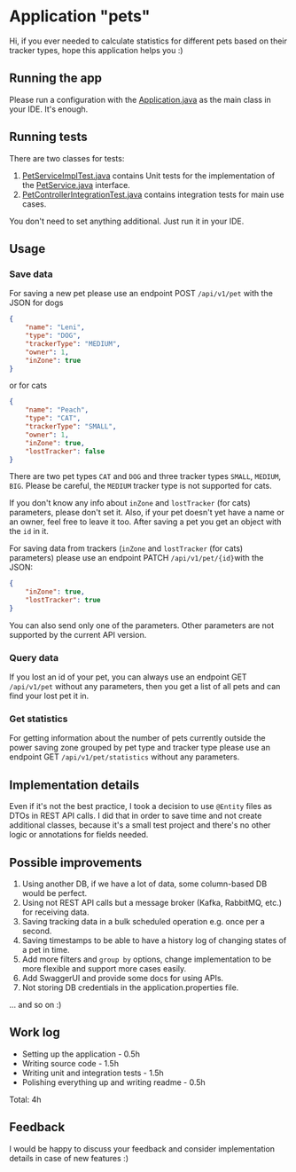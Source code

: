 # Application "pets"
Hi, if you ever needed to calculate statistics for different pets based on their tracker types, hope 
this application helps you :)

## Running the app
Please run a configuration with the [Application.java](src%2Fmain%2Fjava%2Fcom%2Ftractive%2Fpets%2FApplication.java) 
as the main class in your IDE. It's enough.

## Running tests
There are two classes for tests:
1. [PetServiceImplTest.java](src%2Ftest%2Fjava%2Fcom%2Ftractive%2Fpets%2Fservice%2Fimpl%2FPetServiceImplTest.java)
contains Unit tests for the implementation of the 
[PetService.java](src%2Fmain%2Fjava%2Fcom%2Ftractive%2Fpets%2Fservice%2FPetService.java) interface.
2. [PetControllerIntegrationTest.java](src%2Ftest%2Fjava%2Fcom%2Ftractive%2Fpets%2Fservice%2Fimpl%2FPetControllerIntegrationTest.java)
contains integration tests for main use cases.

You don't need to set anything additional. Just run it in your IDE.

## Usage

### Save data
For saving a new pet please use an endpoint POST `/api/v1/pet` with the JSON for dogs
```json
{
    "name": "Leni",
    "type": "DOG",
    "trackerType": "MEDIUM",
    "owner": 1,
    "inZone": true
}
```
or for cats
```json
{
    "name": "Peach",
    "type": "CAT",
    "trackerType": "SMALL",
    "owner": 1,
    "inZone": true,
    "lostTracker": false
}
```
There are two pet types `CAT` and `DOG` and three tracker types `SMALL`, `MEDIUM`, `BIG`. Please be careful, 
the `MEDIUM` tracker type is not supported for cats. 

If you don't know any info about `inZone` and `lostTracker` (for cats) parameters, please don't set it. Also, 
if your pet doesn't yet have a name or an owner, feel free to leave it too. After saving a pet you get an object 
with the `id` in it. 

For saving data from trackers (`inZone` and `lostTracker` (for cats) parameters) please use an endpoint 
PATCH `/api/v1/pet/{id}`with the JSON:
```json
{
    "inZone": true,
    "lostTracker": true
}
```
You can also send only one of the parameters. Other parameters are not supported by the current API version.

### Query data
If you lost an id of your pet, you can always use an endpoint GET `/api/v1/pet` without any parameters, then you 
get a list of all pets and can find your lost pet it in.

### Get statistics
For getting information about the number of pets currently outside the power saving zone grouped by pet type and
tracker type please use an endpoint GET `/api/v1/pet/statistics` without any parameters. 

## Implementation details
Even if it's not the best practice, I took a decision to use `@Entity` files as DTOs in REST API calls. I did that
in order to save time and not create additional classes, because it's a small test project and there's no other 
logic or annotations for fields needed. 

## Possible improvements 
1. Using another DB, if we have a lot of data, some column-based DB would be perfect.
2. Using not REST API calls but a message broker (Kafka, RabbitMQ, etc.) for receiving data.
3. Saving tracking data in a bulk scheduled operation e.g. once per a second.
4. Saving timestamps to be able to have a history log of changing states of a pet in time.
5. Add more filters and `group by` options, change implementation to be more flexible and support more cases easily.
6. Add SwaggerUI and provide some docs for using APIs.
7. Not storing DB credentials in the application.properties file.

... and so on :)

## Work log
* Setting up the application - 0.5h
* Writing source code - 1.5h
* Writing unit and integration tests - 1.5h
* Polishing everything up and writing readme - 0.5h

Total: 4h

## Feedback
I would be happy to discuss your feedback and consider implementation details in case of new features :)
